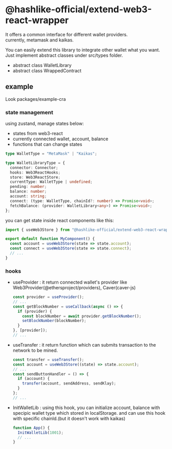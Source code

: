# @hashlike-official/extend-web3-react-wrapper

It offers a common interface for different wallet providers.  
currently, metamask and kaikas.

You can easily extend this library to integrate other wallet what you want.  
Just implement abstract classes under src/types folder.

- abstract class WalletLibrary
- abstract class WrappedContract

## example

Look packages/example-cra  

### state management

using zustand, manage states below:

- states from web3-react
- currently connected wallet, account, balance  
- functions that can change states

```typescript
type WalletType = "MetaMask" | "Kaikas";

type WalletLibraryType = {
  connector: Connector;
  hooks: Web3ReactHooks;
  store: Web3ReactStore;
  currentType: WalletType | undefined;
  pending: number;
  balance: number;
  account: string;
  connect: (type: WalletType, chainId?: number) => Promise<void>;
  fetchBalance: (provider: WalletLibrary<any>) => Promise<void>;
};

```  

you can get state inside react components like this:

```typescript
import { useWeb3Store } from "@hashlike-official/extend-web3-react-wrapper";

export default function MyComponent() {
  const account = useWeb3Store(state => state.account);
  const connect = useWeb3Store(state => state.connect);
  // ...
}
```

### hooks

- useProvider : it return connected wallet's provider like Web3Provider(@ethersproject/providers), Caver(caver-js)

  ```typescript
  const provider = useProvider();
  // ...
  const getBlockNumber = useCallback(async () => {
    if (provider) {
      const blockNumber = await provider.getBlockNumber();
      setBlockNumber(blockNumber);
    }
  }, [provider]);
  // ...
  ```

- useTransfer : it return function which can submits transaction to the network to be mined.

  ```typescript
  const transfer = useTransfer();
  const account = useWeb3Store((state) => state.account);
  // ...
  const sendButtonHandler = () => {
    if (account) {
      transfer(account, sendAddress, sendKlay);
    }
  };
  // ...
  ```

- InitWalletLib : using this hook, you can initialize account, balance with specipic wallet type which stored in localStorage. and can use this hook with specific chainId.(but it doesn't work with kaikas)

  ```typescript
  function App() {
    InitWalletLib(1001);
    // ...
  }
  ```
